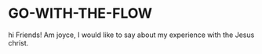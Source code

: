 # GO-WITH-THE-FLOW
hi Friends!
    Am joyce, I would like to say about my experience with the Jesus christ.

